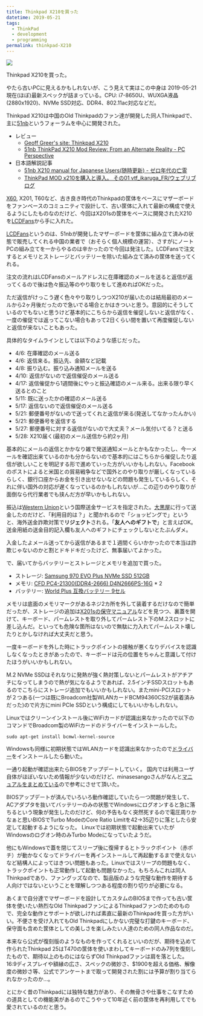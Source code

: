 ```yaml
---
title: Thinkpad X210を買った
datetime: 2019-05-21
tags:
  - ThinkPad 
  - development
  - programming
permalink: thinkpad-X210
---
```


<img src="https://imgur.com/CzzlwYK.png">

Thinkpad X210を買った。

やたら古いPCに見えるかもしれないが、こう見えて実はこの中身は 2019-05-21 現在(ほぼ)最新スペックが詰まっている。CPU: i7-8650U、WUXGA液晶(2880x1920)、NVMe SSD対応、DDR4、802.11ac対応などだ。

Thinkpad X210は中国のOld Thinkpadのファン達が開発した同人Thinkpadで、主に[51nb](https://forum.51nb.com/forum.php?mod=forumdisplay&fid=1)というフォーラムを中心に開発された。


- レビュー
  - [Geoff Greer's site: Thinkpad X210](https://geoff.greer.fm/2019/03/04/thinkpad-x210/)
  - [51nb ThinkPad X210 Mod Review: From an Alternate Reality \- PC Perspective](https://pcper.com/2018/07/51nb-thinkpad-x210-mod-review-from-an-alternate-reality/)
- 日本語解説記事
  - [51nb X210 manual for Japanese Users\(随時更新\) \- ゼロ年代の亡霊](https://minasesango.hatenablog.com/entry/2018/10/12/213847)
  - [ThinkPad MOD x210を購入と導入。 その01 vtf\_ikaruga\_FR/ウェブリブログ](https://vtf.at.webry.info/201806/article_1.html)

[X60](https://support.lenovo.com/jp/ja/solutions/pd020530), X201, T60など、古き良き時代のThinkpadの筐体をベースにマザーボードをファンベースのコミュニティで設計して、古い筐体に入れて最新の構成で使えるようにしたものなのだけど、今回はX201sの筐体をベースに開発されたX210を[LCDFans](https://www.facebook.com/lcdfans/)から手に入れた。

[LCDFans](https://www.facebook.com/lcdfans/)というのは、51nbが開発したマザーボードを筐体に組み立て済みの状態で販売してくれる中国の業者で（おそらく個人規模の運営）、さすがにノートPCの組み立てを一からやるのは辛かったので今回は発注した。LCDFansで注文するとメモリとストレージとバッテリーを除いた組み立て済みの筐体を送ってくれる。

注文の流れはLCDFansのメールアドレスに在庫確認のメールを送ると返信が返ってくるので後は色々振込等のやり取りをして進めればOKだった。

ただ返信がけっこう遅く色々やり取りしつつX210が届いたのは結局最初のメールから2ヶ月後だったので急いでる場合とかはきついと思う。意図的にそうしているのでもないと思うけど基本的にこちらから返信を催促しないと返信がなく、一度の催促では返ってこない場合もあって2日くらい間を置いて再度催促しないと返信が来ないこともあった。

具体的なタイムラインとしては以下のような感じだった。

- 4/6: 在庫確認のメール送る
- 4/6: 返信来る。振込先、金額など記載
- 4/8: 振り込む。振り込み通知メールを送る
- 4/10: 返信がないので返信催促のメール送る
- 4/17: 返信催促から1週間後にやっと振込確認のメール来る。出来る限り早く送るとのこと
- 5/11: 既に送ったかの確認のメール送る
- 5/17: 返信ないので返信催促のメール送る
- 5/21: 郵便番号がないので送ってくれと返信が来る(発送してなかったんかい)
- 5/21: 郵便番号を返信する
- 5/27: 郵便番号に対する返信がないので大丈夫？メール気付いてる？と送る
- 5/28: X210届く(最初のメール送信から約2ヶ月)

基本的にメールの返信とかかなり雑で発送通知メールとかもなかったし、今一メールを確認出来ているのかも分からないので基本的にはこちらから催促したり返信が欲しいことを明記する形で進めていった方がいいかもしれない。Facebookのポストによると米国との貿易戦争などで国外とのやり取りが厳しくなっているらしく、銀行口座からお金を引き出せないなどの問題も発生しているらしく、それに伴い国外の対応が遅くなっているのかもしれないが…この辺りのやり取りが面倒なら代行業者でも挟んだ方が早いかもしれない。

振込は[Western Union](https://www.westernunion.com/jp/en/coming-soon.html)という国際送金サービスを指定された。[大黒屋](https://www.e-daikoku.com/moneytransfer/)に行って送金したのだけど、「利用目的は？」と聞かれるので「ショッピングで」というと、海外送金詐欺対策で**リジェクト**される。「**友人へのギフトで**」と言えばOK。送金用紙の送金目的記入欄も友人へのギフトにチェックしないとたぶんダメ。

入金したよメール送ってから返信があるまで１週間くらいかかったので本当は詐欺じゃないのかと割とドキドキだったけど、無事届いてよかった。

で、届いてからバッテリーとストレージとメモリを追加で買った。

- ストレージ: [Samsung 970 EVO Plus NVMe SSD 512GB](https://amzn.to/2WuaYnz)
- メモリ: [CFD PC4-21300(DDR4-2666) D4N2666PS-16G](https://amzn.to/2EY5PJK) * 2
- バッテリー: [World Plus 互換バッテリー 9セル](https://amzn.to/31jHl7f)

メモリは底面のメモリマークがあるネジ2カ所を外して装着するだけなので簡単だったが、ストレージの追加は[X201sの保守マニュアル](https://download.lenovo.com/jp/mobiles_pdf/43y6632_05_j.pdf)などを見つつ、裏蓋を開けて、キーボード、パームレストを取り外してパームレスト下のM.2スロットに差し込んだ。といっても危険な箇所はないので無駄に力入れてパームレスト壊したりとかしなければ大丈夫だと思う。

一度キーボードを外した時にトラックポイントの接触が悪くなりデバイスを認識しなくなったときがあったので、キーボードは元の位置をちゃんと意識して付けたほうがいいかもしれない。

M.2 NVMe SSDはそれなりに発熱が強く熱対策しないとパームレストがアチアチになってしまうので熱が気になるようであれば、2.5インチSSDスロットもあるのでこちらにストレージ追加でもいいかもしれない。またmini-PCIスロットが２つある(一つは既にBroadcom社製WLANカードBCM94360CS2が装着済みだった)ので片方にmini PCIe SSDという構成にしてもいいかもしれない。

Linuxではクリーンインストール後にWiFiカードが認識出来なかったので以下のコマンドでBroadcom製のWiFiカードのドライバーをインストールした。

```
sudo apt-get install bcmwl-kernel-source
```

Windowsも同様に初期状態ではWLANカードを認識出来なかったので[ドライバー](http://www.mediafire.com/file/ym19d1dr5peyp1i/Broadcom_BCM94360CS_Driver_Win_78_10-Minihere.com.zip)をインストールしたら動いた。

一通り起動が確認出来たらBIOSをアップデートしていく。
国内では利用ユーザ自体がほぼいないため情報が少ないのだけど、minasesangoさんがなんと[マニュアルをまとめている](https://minasesango.hatenablog.com/entry/2018/10/12/213847)ので参考にさせて頂いた。

BIOSアップデートが済んでいろいろ動作確認していたら一つ問題が発生して、ACアダプタを抜いてバッテリーのみの状態でWindowsにログオンすると急に落ちるという現象が発生したのだけど、何の予告もなく突然死するので電圧周りかなぁと思いBIOSでTurbo ModeのCore Ratio Limitを42→35辺りに落としたら安定して起動するようになった。
Linuxでは初期状態で起動出来ていたがWindowsのログオン時のみTurbo Modeになっていたようだ。

他にもWindowsで蓋を閉じてスリープ後に復帰するとトラックポイント（赤ポチ）が動かなくなってドライバーを再インストールして再起動するまで使えないなど結構人によってはきつい問題もあった。Linuxではスリープの問題もなく、トラックポイントも正常動作して起動も問題なかった。もちろんこれは同人Thinkpadであり、ファングッズなので、製品版のような完璧な動作を期待する人向けではないということを理解しつつある程度の割り切りが必要になる。

あくまで自分達でマザーボードを設計してカスタムのBIOSまで作っても古い筐体を使いたい熱烈なOld ThinkpadファンによるThinkpadファンのためのもので、完全な動作とサポートが欲しければ素直に最新のThinkpadを買った方がいい。不便さを受け入れてもOld Thinkpadにしかない完璧な打鍵のキーボード、保守面も含めた筐体としての美しさを楽しみたい人達のための同人作品なのだ。

本来なら公式が復刻版のようなものを作ってくれるといいのだが、期待を込めて作られたThinkpad 25はT470の筐体を使いまわしてキーボードのみ7列を復刻したもので、期待以上のものにはならずOld Thinkpadファンは肩を落とした。16:9ディスプレイや額縁の広さ、スペックの微妙さ、$1900を超える価格、解像度の微妙さ等、公式でアンケートまで取って開発された割には予算が割り当てられなかったのか…。

とにかく昔のThinkpadには独特な魅力があり、その無骨さや仕事をこなすための道具としての機能美があるのでこうやって10年近く前の筐体を再利用してでも愛されているのだと思う。